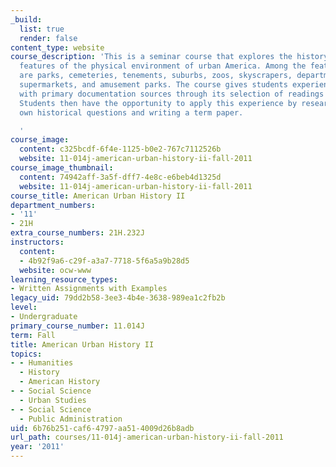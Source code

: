 ```yaml
---
_build:
  list: true
  render: false
content_type: website
course_description: 'This is a seminar course that explores the history of selected
  features of the physical environment of urban America. Among the features considered
  are parks, cemeteries, tenements, suburbs, zoos, skyscrapers, department stores,
  supermarkets, and amusement parks. The course gives students experience in working
  with primary documentation sources through its selection of readings and class discussions.
  Students then have the opportunity to apply this experience by researching their
  own historical questions and writing a term paper.

  '
course_image:
  content: c325bcdf-6f4e-1125-b0e2-767c7112526b
  website: 11-014j-american-urban-history-ii-fall-2011
course_image_thumbnail:
  content: 74942aff-3a5f-dff7-4e8c-e6beb4d1325d
  website: 11-014j-american-urban-history-ii-fall-2011
course_title: American Urban History II
department_numbers:
- '11'
- 21H
extra_course_numbers: 21H.232J
instructors:
  content:
  - 4b92f9a6-c29f-a3a7-7718-5f6a5a9b28d5
  website: ocw-www
learning_resource_types:
- Written Assignments with Examples
legacy_uid: 79dd2b58-3ee3-4b4e-3638-989ea1c2fb2b
level:
- Undergraduate
primary_course_number: 11.014J
term: Fall
title: American Urban History II
topics:
- - Humanities
  - History
  - American History
- - Social Science
  - Urban Studies
- - Social Science
  - Public Administration
uid: 6b76b251-caf6-4797-aa51-4009d26b8adb
url_path: courses/11-014j-american-urban-history-ii-fall-2011
year: '2011'
---
```

